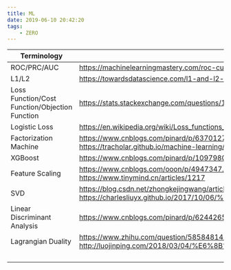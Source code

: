 ```yaml
---
title: ML
date: 2019-06-10 20:42:20
tags:
	- ZERO
---
```


| Terminology                                    | Explanation                                                  |
| ---------------------------------------------- | ------------------------------------------------------------ |
| ROC/PRC/AUC                                    | https://machinelearningmastery.com/roc-curves-and-precision-recall-curves-for-classification-in-python |
| L1/L2                                          | https://towardsdatascience.com/l1-and-l2-regularization-methods-ce25e7fc831c |
| Loss Function/Cost Function/Objection Function | https://stats.stackexchange.com/questions/179026/objective-function-cost-function-loss-function-are-they-the-same-thing |
| Logistic Loss                                  | https://en.wikipedia.org/wiki/Loss_functions_for_classification#Logistic_loss |
| Factorization Machine                          | https://www.cnblogs.com/pinard/p/6370127.html<br />https://tracholar.github.io/machine-learning/2017/03/10/factorization-machine.html |
| XGBoost                                        | https://www.cnblogs.com/pinard/p/10979808.html               |
| Feature Scaling                                | https://www.cnblogs.com/ooon/p/4947347.html<br />https://www.tinymind.cn/articles/1217 |
| SVD                                            | https://blog.csdn.net/zhongkejingwang/article/details/43053513<br />https://charlesliuyx.github.io/2017/10/06/%E3%80%90%E7%9B%B4%E8%A7%82%E8%AF%A6%E8%A7%A3%E3%80%91%E7%BA%BF%E6%80%A7%E4%BB%A3%E6%95%B0%E7%9A%84%E6%9C%AC%E8%B4%A8 |
| Linear Discriminant Analysis                   | https://www.cnblogs.com/pinard/p/6244265.html                |
| Lagrangian Duality                             | https://www.zhihu.com/question/58584814/answer/159863739<br />http://luojinping.com/2018/03/04/%E6%8B%89%E6%A0%BC%E6%9C%97%E6%97%A5%E4%B9%98%E5%AD%90%E6%B3%95/ |
|                                                |                                                              |
|                                                |                                                              |
|                                                |                                                              |
|                                                |                                                              |

